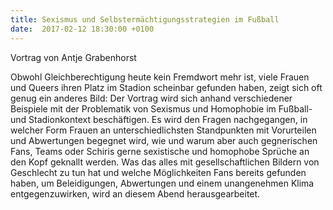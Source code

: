 ```yaml
---
title: Sexismus und Selbstermächtigungsstrategien im Fußball
date:  2017-02-12 18:30:00 +0100
---
```


Vortrag von Antje Grabenhorst



Obwohl Gleichberechtigung heute kein Fremdwort mehr ist, viele Frauen und
Queers ihren Platz im Stadion scheinbar gefunden haben, zeigt sich oft
genug ein anderes Bild: Der Vortrag wird sich anhand verschiedener
Beispiele mit der Problematik von Sexismus und Homophobie im Fußball- und
Stadionkontext beschäftigen. Es wird den Fragen nachgegangen, in welcher
Form Frauen an unterschiedlichsten Standpunkten mit Vorurteilen und
Abwertungen begegnet wird, wie und warum aber auch gegnerischen Fans,
Teams oder Schiris gerne sexistische und homophobe Sprüche an den Kopf
geknallt werden. Was das alles mit gesellschaftlichen Bildern von
Geschlecht zu tun hat und welche Möglichkeiten Fans bereits gefunden
haben, um Beleidigungen, Abwertungen und einem unangenehmen Klima
entgegenzuwirken, wird an diesem Abend herausgearbeitet.


